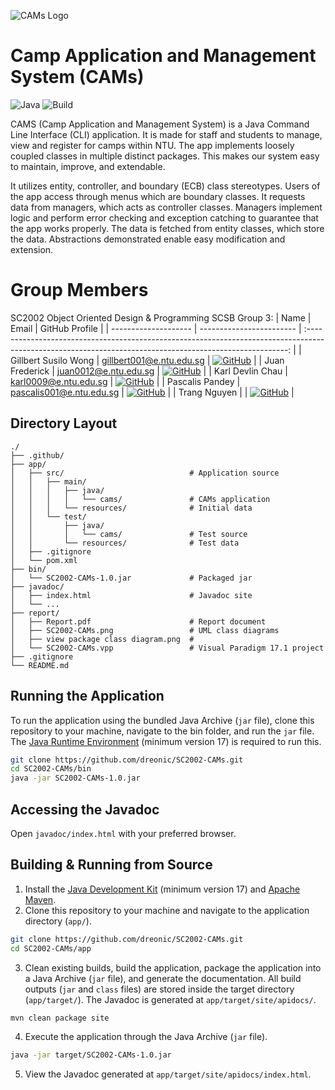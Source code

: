 ![CAMs Logo](https://github.com/dreonic/SC2002-CAMs/assets/66062290/8291ba8a-be45-4e54-9386-a067d2b68efe)

# Camp Application and Management System (CAMs)

![Java](https://img.shields.io/badge/Java-%23ED8B00.svg?style=flat&logo=openjdk&logoColor=white)
![Build](https://github.com/dreonic/SC2002-CAMs/actions/workflows/maven-pr.yml/badge.svg)

CAMS (Camp Application and Management System) is a Java Command Line Interface (CLI) application. It is made for staff and students to manage, view and register for camps within NTU. The app implements loosely coupled classes in multiple distinct packages. This makes our system easy to maintain, improve, and extendable.

It utilizes entity, controller, and boundary (ECB) class stereotypes. Users of the app access through menus which are boundary classes. It requests data from managers, which acts as controller classes. Managers implement logic and perform error checking and exception catching to guarantee that the app works properly. The data is fetched from entity classes, which store the data. Abstractions demonstrated enable easy modification and extension.

# Group Members

SC2002 Object Oriented Design & Programming SCSB Group 3:
| Name                 | Email                    |                                                                      GitHub Profile                                                                       |
| -------------------- | ------------------------ | :-------------------------------------------------------------------------------------------------------------------------------------------------------: |
| Gillbert Susilo Wong | gillbert001@e.ntu.edu.sg |        [![GitHub](https://img.shields.io/badge/gillwong-%23121011.svg?style=flat-square&logo=github&logoColor=white)](https://github.com/gillwong)        |
| Juan Frederick       | juan0012@e.ntu.edu.sg    |         [![GitHub](https://img.shields.io/badge/dreonic-%23121011.svg?style=flat-square&logo=github&logoColor=white)](https://github.com/dreonic)         |
| Karl Devlin Chau     | karl0009@e.ntu.edu.sg    |      [![GitHub](https://img.shields.io/badge/devlinchau-%23121011.svg?style=flat-square&logo=github&logoColor=white)](https://github.com/devlinchau)      |
| Pascalis Pandey      | pascalis001@e.ntu.edu.sg |    [![GitHub](https://img.shields.io/badge/pascalpandey-%23121011.svg?style=flat-square&logo=github&logoColor=white)](https://github.com/pascalpandey)    |
| Trang Nguyen         |                          | [![GitHub](https://img.shields.io/badge/quynhtrangsolar-%23121011.svg?style=flat-square&logo=github&logoColor=white)](https://github.com/quynhtrangsolar) |

## Directory Layout

```
./
├── .github/
├── app/
│   ├── src/                            # Application source
│   │   ├── main/
│   │   │   ├── java/
│   │   │   │   └── cams/               # CAMs application
│   │   │   └── resources/              # Initial data
│   │   └── test/
│   │       ├── java/
│   │       │   └── cams/               # Test source
│   │       └── resources/              # Test data
│   ├── .gitignore
│   └── pom.xml
├── bin/
│   └── SC2002-CAMs-1.0.jar             # Packaged jar
├── javadoc/
│   ├── index.html                      # Javadoc site
│   └── ...
├── report/
│   ├── Report.pdf                      # Report document
│   ├── SC2002-CAMs.png                 # UML class diagrams
│   ├── view package class diagram.png  #
│   └── SC2002-CAMs.vpp                 # Visual Paradigm 17.1 project
├── .gitignore
└── README.md
```

## Running the Application

To run the application using the bundled Java Archive (`jar` file), clone this repository to your machine, navigate to the 
bin folder, and run the `jar` file. The [Java Runtime Environment](https://www.oracle.com/java/technologies/downloads/) 
(minimum version 17) is required to run this.

```bash
git clone https://github.com/dreonic/SC2002-CAMs.git
cd SC2002-CAMs/bin
java -jar SC2002-CAMs-1.0.jar
```

## Accessing the Javadoc

Open `javadoc/index.html` with your preferred browser.

## Building & Running from Source

1. Install the [Java Development Kit](https://www.oracle.com/java/technologies/downloads/) (minimum version 17)
   and [Apache Maven](https://maven.apache.org/download.cgi).
2. Clone this repository to your machine and navigate to the application directory (`app/`).

```bash
git clone https://github.com/dreonic/SC2002-CAMs.git
cd SC2002-CAMs/app
```

3. Clean existing builds, build the application, package the application into a Java Archive (`jar` file), and generate
   the documentation. All build outputs (`jar` and `class` files) are stored inside the target directory (`app/target/`). The
   Javadoc is generated at `app/target/site/apidocs/`.

```bash
mvn clean package site
```

4. Execute the application through the Java Archive (`jar` file).

```bash
java -jar target/SC2002-CAMs-1.0.jar
```

5. View the Javadoc generated at `app/target/site/apidocs/index.html`.

